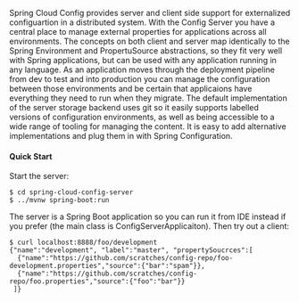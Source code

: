 Spring Cloud Config provides server and client side support for externalized configuartion in a distributed system. With the Config Server you have a central place to manage external properties for applications across all environments. The concepts on both client and server map identically to the Spring Environment and PropertuSource abstractions, so they fit very well with Spring applications, but can be used with any application running in any language. As an application moves through the deployment pipeline from dev to test and into production you can manage the configuration between those environments and be certain that applicaions have everything they need to run when they migrate. The default implementation of the server storage backend uses git so it easily supports labelled versions of configuration environments, as well as being accessible to a wide range of tooling for managing the content. It is easy to add alternative implementations and plug them in with Spring Configuration.

#### Quick Start
Start the server:
```
$ cd spring-cloud-config-server
$ ../mvnw spring-boot:run
```
The server is a Spring Boot application so you can run it from IDE instead if you prefer (the main class is ConfigServerApplicaiton). Then try out a client:
```
$ curl localhost:8888/foo/development
{"name":"development", "label":"master", "propertySoucrces":[
  {"name":"https://github.com/scratches/config-repo/foo-development.properties","source":{"bar":"spam"}},
  {"name":"https://github.com/scratches/config-repo/foo.properties","source":{"foo":"bar"}}
 ]}
```
 
